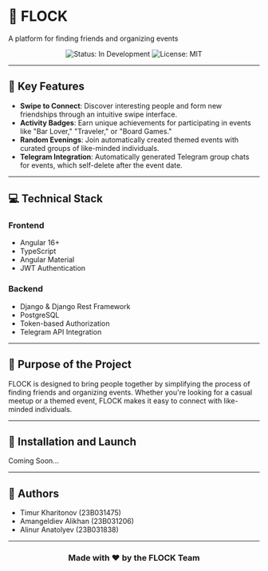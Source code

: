# 🌌 **FLOCK**  
A platform for finding friends and organizing events  

<div align="center">
  <img src="https://img.shields.io/badge/Status-In%20Development-blue" alt="Status: In Development">
  <img src="https://img.shields.io/badge/License-MIT-blue" alt="License: MIT">
</div>

---

## 🚀 **Key Features**  
- **Swipe to Connect**: Discover interesting people and form new friendships through an intuitive swipe interface.  
- **Activity Badges**: Earn unique achievements for participating in events like "Bar Lover," "Traveler," or "Board Games."  
- **Random Evenings**: Join automatically created themed events with curated groups of like-minded individuals.  
- **Telegram Integration**: Automatically generated Telegram group chats for events, which self-delete after the event date.  

---

## 💻 **Technical Stack**  

### **Frontend**  
- Angular 16+  
- TypeScript  
- Angular Material  
- JWT Authentication  

### **Backend**  
- Django & Django Rest Framework  
- PostgreSQL  
- Token-based Authorization  
- Telegram API Integration  

---

## 🎯 **Purpose of the Project**  
FLOCK is designed to bring people together by simplifying the process of finding friends and organizing events. Whether you're looking for a casual meetup or a themed event, FLOCK makes it easy to connect with like-minded individuals.  

---

## 🔧 **Installation and Launch**  
Coming Soon...  

---

## 👥 **Authors**  
- Timur Kharitonov (23B031475)  
- Amangeldiev Alikhan (23B031206)  
- Alinur Anatolyev (23B031838)  

---

<div align="center">
  <h3>Made with ❤️ by the FLOCK Team</h3>
</div>